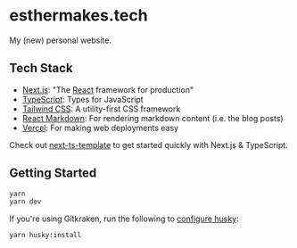 # esthermakes.tech

My (new) personal website.

## Tech Stack

* [Next.js](https://nextjs.org/): "The [React](https://reactjs.org/) framework for production"
* [TypeScript](https://www:.typescriptlang.org/): Types for JavaScript
* [Tailwind CSS](https://tailwindcss.com/): A utility-first CSS framework
* [React Markdown](https://github.com/remarkjs/react-markdown): For rendering markdown content (i.e. the blog posts)
* [Vercel](https://vercel.com/): For making web deployments easy

Check out [next-ts-template](https://github.com/estherjk/next-ts-template) to get started quickly with Next.js & TypeScript.

## Getting Started

```bash
yarn
yarn dev
```

If you're using Gitkraken, run the following to [configure husky](https://github.com/typicode/husky/issues/875#issue-809587895):

```bash
yarn husky:install
```